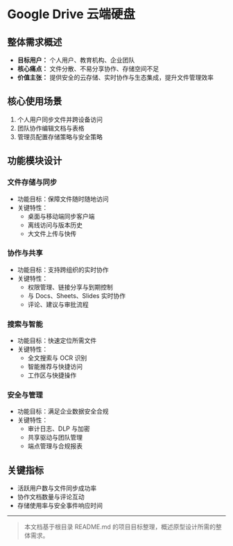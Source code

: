 # Google Drive 云端硬盘

## 整体需求概述

- **目标用户：** 个人用户、教育机构、企业团队
- **核心痛点：** 文件分散、不易分享协作、存储空间不足
- **价值主张：** 提供安全的云存储、实时协作与生态集成，提升文件管理效率

## 核心使用场景

1. 个人用户同步文件并跨设备访问
2. 团队协作编辑文档与表格
3. 管理员配置存储策略与安全策略

## 功能模块设计

### 文件存储与同步

- 功能目标：保障文件随时随地访问
- 关键特性：
  - 桌面与移动端同步客户端
  - 离线访问与版本历史
  - 大文件上传与快传

### 协作与共享

- 功能目标：支持跨组织的实时协作
- 关键特性：
  - 权限管理、链接分享与到期控制
  - 与 Docs、Sheets、Slides 实时协作
  - 评论、建议与审批流程

### 搜索与智能

- 功能目标：快速定位所需文件
- 关键特性：
  - 全文搜索与 OCR 识别
  - 智能推荐与快捷访问
  - 工作区与快捷操作

### 安全与管理

- 功能目标：满足企业数据安全合规
- 关键特性：
  - 审计日志、DLP 与加密
  - 共享驱动与团队管理
  - 端点管理与合规报表

## 关键指标

- 活跃用户数与文件同步成功率
- 协作文档数量与评论互动
- 存储使用率与安全事件响应时间

---

> 本文档基于根目录 README.md 的项目目标整理，概述原型设计所需的整体需求。